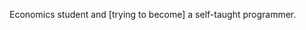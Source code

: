 
<!---
Luiz-Eduardo-de-Lima/Luiz-Eduardo-de-Lima is a ✨ special ✨ repository because its `README.md` (this file) appears on your GitHub profile.
You can click the Preview link to take a look at your changes.
--->
Economics student and [trying to become] a self-taught programmer.
